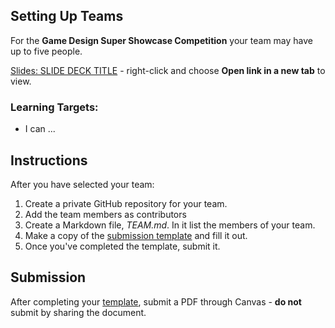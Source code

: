 ---
---

[//]: # ( <p><iframe src="https://douglasurner.github.io/GDP1/units/0/assignments/U0.2-first-submission/" width="100%" height="666px"></iframe></p> )

## Setting Up Teams

For the **Game Design Super Showcase Competition** your team may have up to five people.

[slides]: #
[template]: #

[Slides: SLIDE DECK TITLE][slides] - right-click and choose **Open link in a new tab** to view.

### Learning Targets:

* I can ...

## Instructions

After you have selected your team:
1. Create a private GitHub repository for your team.
1. Add the team members as contributors
1. Create a Markdown file, *TEAM.md*. In it list the members of your team.
1. Make a copy of the [submission template][template] and fill it out.
1. Once you've completed the template, submit it.

## Submission

After completing your [template][], submit a PDF through Canvas - **do not** submit by sharing the document.
